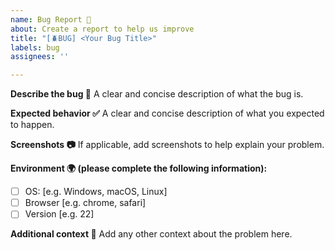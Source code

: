 ```yaml
---
name: Bug Report 🐛
about: Create a report to help us improve
title: "[🪲BUG] <Your Bug Title>"
labels: bug
assignees: ''

---
```


**Describe the bug 📝**
A clear and concise description of what the bug is.

**Expected behavior ✅**
A clear and concise description of what you expected to happen.

**Screenshots 📷**
If applicable, add screenshots to help explain your problem.

**Environment 🌍 (please complete the following information):**
- [ ] OS: [e.g. Windows, macOS, Linux]
- [ ] Browser [e.g. chrome, safari]
- [ ] Version [e.g. 22]

**Additional context 💬**
Add any other context about the problem here.